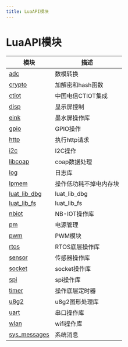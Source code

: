 ```yaml
---
title: LuaAPI模块
---
```


# LuaAPI模块

模块 | 描述
---|----
[adc](luat_lib_adc.md) | 数模转换
[crypto](luat_lib_crypto.md) | 加解密和hash函数
[ctiot](luat_lib_ctiot.md) | 中国电信CTIOT集成
[disp](luat_lib_disp.md) | 显示屏控制
[eink](luat_lib_eink.md) | 墨水屏操作库
[gpio](luat_lib_gpio.md) | GPIO操作
[http](luat_lib_http.md) | 执行http请求
[i2c](luat_lib_i2c.md) | I2C操作
[libcoap](luat_lib_libcoap.md) | coap数据处理
[log](luat_lib_log.md) | 日志库
[lpmem](luat_lib_lpmem.md) | 操作低功耗不掉电内存块
[luat_lib_dbg](luat_lib_dbg.md) | luat_lib_dbg
[luat_lib_fs](luat_lib_fs.md) | luat_lib_fs
[nbiot](luat_lib_nbiot.md) | NB-IOT操作库
[pm](luat_lib_pm.md) | 电源管理
[pwm](luat_lib_pwm.md) | PWM模块
[rtos](luat_lib_rtos.md) | RTOS底层操作库
[sensor](luat_lib_sensor.md) | 传感器操作库
[socket](luat_lib_socket.md) | socket操作库
[spi](luat_lib_spi.md) | spi操作库
[timer](luat_lib_timer.md) | 操作底层定时器
[u8g2](luat_lib_u8g2.md) | u8g2图形处理库
[uart](luat_lib_uart.md) | 串口操作库
[wlan](luat_lib_wlan.md) | wifi操作库
[sys_messages](luat_sys_messages.md) | 系统消息 
